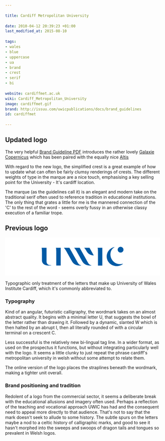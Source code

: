 ```yaml
---

title: Cardiff Metropolitan University

date: 2010-04-12 20:39:23 +01:00
last_modified_at: 2015-08-10

tags:
- wales
- blue
- uppercase
- ua
- brand
- crest
- serif
- bi

website: cardiffmet.ac.uk
wiki: Cardiff_Metropolitan_University
image: cardiffmet.gif
brand: http://issuu.com/uwicpublications/docs/brand_guidelines
id: cardiffmet

---
```


## Updated logo

The very helpful [Brand Guideline PDF](http://issuu.com/uwicpublications/docs/brand_guidelines) introduces the rather lovely [Galaxie Copernicus](https://vllg.com/constellation/galaxie-copernicus) which has been paired with the equally nice [Altis](http://fontdeck.com/typeface/altis)

With regard to the new logo, the simplified crest is a great example of how to update what can often be fairly clumsy renderings of crests. The different weights of type in the marque are a nice touch, emphasising a key selling point for the University - It's cardiff location.

The marque (as the guidelines call it) is an elegant and modern take on the traditional serif often used to reference tradition in educational institutions. The only thing that grates a little for me is the mannered connection of the 'C' to the rest of the word - seems overly fussy in an otherwise classy execution of a familiar trope.

## Previous logo

![](/images/logospotter/uwic.gif)

Typographic only treatment of the letters that make up University of Wales Institute Cardiff, which it's commonly abbreviated to.

### Typography

Kind of an angular, futuristic calligraphy, the wordmark takes on an almost abstract quality. It begins with a minimal letter U, that suggests the bowl of the letter rather than drawing it. Followed by a dynamic, slanted W which is then halted by an abrupt I, then all literally rounded of with a circular terminal on a crescent C.

Less successful is the relatively new bi-lingual tag line. In a wider format, as used on the prospectus it functions, but without integrating particularly well with the logo. It seems a little clunky to just repeat the phrase cardiff's metropolitan university in welsh without some attempt to relate them.

The online version of the logo places the straplines beneath the wordmark, making a tighter unit overall.

### Brand positioning and tradition

Redolent of a logo from the commercial sector, it seems a deliberate break with the educational allusions and imagery often used. Perhaps a reflection of the teaching and vocational approach UWIC has had and the consequent need to appeal more directly to that audience. That's not to say that the mark doesn't seek to allude to some history. The subtle spurs on the letters maybe a nod to a celtic history of calligraphic marks, and good to see it hasn't morphed into the sweeps and swoops of dragon tails and tongues so prevalent in Welsh logos.
